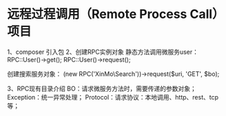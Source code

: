 远程过程调用（Remote Process Call）项目
===============

1、composer 引入包
2、创建RPC实例对象
静态方法调用微服务user：
RPC::User()->get();
RPC::User()->request();

创建搜索服务对象：
(new RPC('XinMo\Search'))->request($uri, 'GET', $bo);

3、RPC现有目录介绍
BO：请求微服务方法时，需要传递的参数对象；
Exception：统一异常处理；
Protocol：请求协议：本地调用、http、rest、tcp等；

